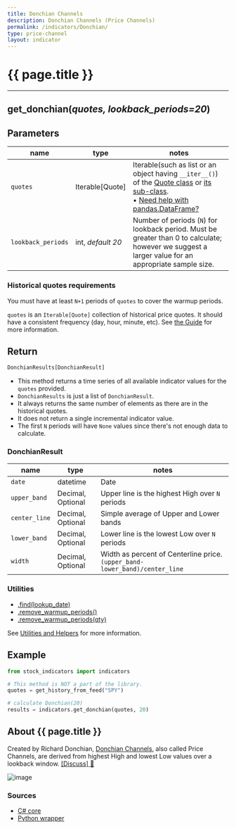```yaml
---
title: Donchian Channels
description: Donchian Channels (Price Channels)
permalink: /indicators/Donchian/
type: price-channel
layout: indicator
---
```


# {{ page.title }}

<hr>

## **get_donchian**(*quotes, lookback_periods=20*)

## Parameters

| name | type | notes
| -- |-- |--
| `quotes` | Iterable[Quote] | Iterable(such as list or an object having `__iter__()`) of the [Quote class]({{site.baseurl}}/guide/#historical-quotes) or [its sub-class]({{site.baseurl}}/guide/#using-custom-quote-classes). <br><span class='qna-dataframe'> • [Need help with pandas.DataFrame?]({{site.baseurl}}/guide/#using-pandasdataframe)</span>
| `lookback_periods` | int, *default 20* | Number of periods (`N`) for lookback period.  Must be greater than 0 to calculate; however we suggest a larger value for an appropriate sample size.

### Historical quotes requirements

You must have at least `N+1` periods of `quotes` to cover the warmup periods.

`quotes` is an `Iterable[Quote]` collection of historical price quotes.  It should have a consistent frequency (day, hour, minute, etc).  See [the Guide]({{site.baseurl}}/guide/#historical-quotes) for more information.

## Return

```python
DonchianResults[DonchianResult]
```

- This method returns a time series of all available indicator values for the `quotes` provided.
- `DonchianResults` is just a list of `DonchianResult`.
- It always returns the same number of elements as there are in the historical quotes.
- It does not return a single incremental indicator value.
- The first `N` periods will have `None` values since there's not enough data to calculate.

### DonchianResult

| name | type | notes
| -- |-- |--
| `date` | datetime | Date
| `upper_band` | Decimal, Optional | Upper line is the highest High over `N` periods
| `center_line` | Decimal, Optional | Simple average of Upper and Lower bands
| `lower_band` | Decimal, Optional | Lower line is the lowest Low over `N` periods
| `width` | Decimal, Optional | Width as percent of Centerline price.  `(upper_band-lower_band)/center_line`

### Utilities

- [.find(lookup_date)]({{site.baseurl}}/utilities#find-indicator-result-by-date)
- [.remove_warmup_periods()]({{site.baseurl}}/utilities#remove-warmup-periods)
- [.remove_warmup_periods(qty)]({{site.baseurl}}/utilities#remove-warmup-periods)

See [Utilities and Helpers]({{site.baseurl}}/utilities#utilities-for-indicator-results) for more information.

## Example

```python
from stock_indicators import indicators

# This method is NOT a part of the library.
quotes = get_history_from_feed("SPY")

# calculate Donchian(20)
results = indicators.get_donchian(quotes, 20)
```

## About {{ page.title }}

Created by Richard Donchian, [Donchian Channels](https://en.wikipedia.org/wiki/Donchian_channel), also called Price Channels, are derived from highest High and lowest Low values over a lookback window.
[[Discuss] :speech_balloon:]({{site.dotnet.repo}}/discussions/257 "Community discussion about this indicator")

![image]({{site.dotnet.charts}}/Donchian.png)

### Sources

- [C# core]({{site.dotnet.src}}/a-d/Donchian/Donchian.Series.cs)
- [Python wrapper]({{site.sourceurl}}/donchian.py)

